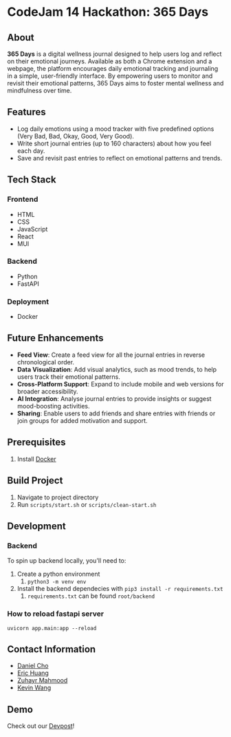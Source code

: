 # CodeJam 14 Hackathon: 365 Days
## About
**365 Days** is a digital wellness journal designed to help users log and reflect on their emotional journeys. Available
as both a Chrome extension and a webpage, the platform encourages daily emotional tracking and journaling in a simple, 
user-friendly interface. By empowering users to monitor and revisit their emotional patterns, 365 Days aims to 
foster mental wellness and mindfulness over time.

## Features
- Log daily emotions using a mood tracker with five predefined options (Very Bad, Bad, Okay, Good, Very Good).
- Write short journal entries (up to 160 characters) about how you feel each day.
- Save and revisit past entries to reflect on emotional patterns and trends.

## Tech Stack
### Frontend 
- HTML
- CSS
- JavaScript
- React
- MUI
### Backend
- Python
- FastAPI
### Deployment
- Docker

## Future Enhancements
- **Feed View**: Create a feed view for all the journal entries in reverse chronological order.
- **Data Visualization**: Add visual analytics, such as mood trends, to help users track their emotional patterns.
- **Cross-Platform Support**: Expand to include mobile and web versions for broader accessibility.
- **AI Integration**: Analyse journal entries to provide insights or suggest mood-boosting activities.
- **Sharing**: Enable users to add friends and share entries with friends or join groups for added motivation and support.

## Prerequisites
1. Install [Docker](https://docs.docker.com/engine/install/)

## Build Project
1. Navigate to project directory
2. Run `scripts/start.sh` or `scripts/clean-start.sh` 

## Development
### Backend
To spin up backend locally, you'll need to:
1) Create a python environment
   1) `python3 -m venv env`
2) Install the backend dependecies with `pip3 install -r requirements.txt`
   1) `requirements.txt` can be found `root/backend`

### How to reload fastapi server
`uvicorn app.main:app --reload`

## Contact Information
- [Daniel Cho](https://github.com/daniel-heemang)
- [Eric Huang](https://github.com/erichugy)
- [Zuhayr Mahmood](https://github.com/zuhayrmahmood)
- [Kevin Wang](https://github.com/devkevw)

## Demo
Check out our [Devpost](https://devpost.com/software/365-days)!
